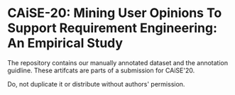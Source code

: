 # CAiSE-20: Mining User Opinions To Support Requirement Engineering: An Empirical Study

The repository contains our manually annotated dataset and the annotation guidline. 
These artifcats are parts of a submission for CAiSE'20. 

Do, not duplicate it or distribute without authors' permission.



